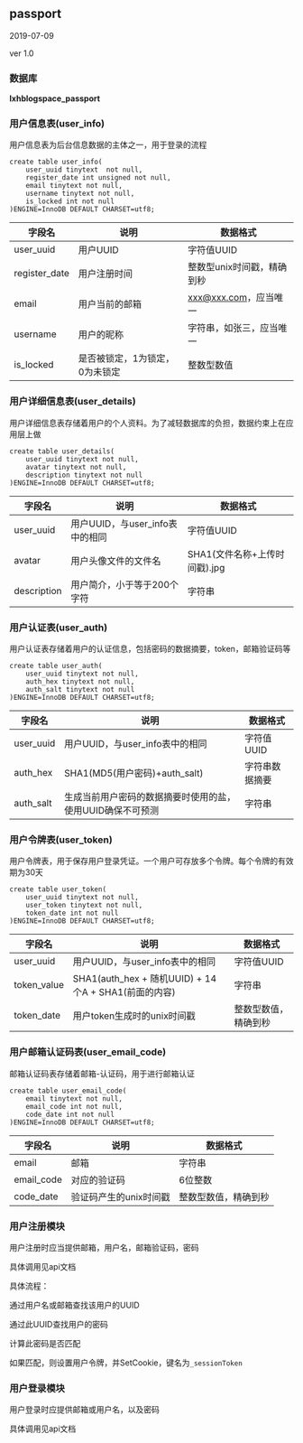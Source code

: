 ## passport

2019-07-09

ver 1.0

### 数据库

**lxhblogspace_passport**

### 用户信息表(user_info)

用户信息表为后台信息数据的主体之一，用于登录的流程

```mysql
create table user_info(
    user_uuid tinytext  not null,
    register_date int unsigned not null,
    email tinytext not null,
    username tinytext not null,
    is_locked int not null
)ENGINE=InnoDB DEFAULT CHARSET=utf8;
```

| 字段名        | 说明                           | 数据格式                   |
| ------------- | ------------------------------ | -------------------------- |
| user_uuid | 用户UUID                 | 字符值UUID                 |
| register_date | 用户注册时间                   | 整数型unix时间戳，精确到秒 |
| email    | 用户当前的邮箱                | xxx@xxx.com，应当唯一         |
| username | 用户的昵称                    | 字符串，如张三，应当唯一      |
| is_locked     | 是否被锁定，1为锁定，0为未锁定 | 整数型数值                 |

### 用户详细信息表(user_details)

用户详细信息表存储着用户的个人资料。为了减轻数据库的负担，数据约束上在应用层上做

```mysql
create table user_details(
	user_uuid tinytext not null,
    avatar tinytext not null,
    description tinytext not null
)ENGINE=InnoDB DEFAULT CHARSET=utf8;
```

| 字段名      | 说明                            | 数据格式                      |
| ----------- | ------------------------------- | ----------------------------- |
| user_uuid   | 用户UUID，与user_info表中的相同 | 字符值UUID                    |
| avatar      | 用户头像文件的文件名            | SHA1(文件名称+上传时间戳).jpg |
| description | 用户简介，小于等于200个字符     | 字符串                        |


### 用户认证表(user_auth)

用户认证表存储着用户的认证信息，包括密码的数据摘要，token，邮箱验证码等

```mysql
create table user_auth(
	user_uuid tinytext not null,
    auth_hex tinytext not null,
    auth_salt tinytext not null
)ENGINE=InnoDB DEFAULT CHARSET=utf8;
```

| 字段名    | 说明                                                       | 数据格式       |
| --------- | ---------------------------------------------------------- | -------------- |
| user_uuid | 用户UUID，与user_info表中的相同                            | 字符值UUID     |
| auth_hex  | SHA1(MD5(用户密码)+auth_salt)                              | 字符串数据摘要 |
| auth_salt | 生成当前用户密码的数据摘要时使用的盐，使用UUID确保不可预测 | 字符串         |

### 用户令牌表(user_token)

用户令牌表，用于保存用户登录凭证。一个用户可存放多个令牌。每个令牌的有效期为30天

```mysql
create table user_token(
    user_uuid tinytext not null,
    user_token tinytext not null,
    token_date int not null
)ENGINE=InnoDB DEFAULT CHARSET=utf8;
```

| 字段名 | 说明 | 数据格式 |
| ---- | ---- | ---- |
| user_uuid  | 用户UUID，与user_info表中的相同                            | 字符值UUID           |
| token_value | SHA1(auth_hex + 随机UUID) + 14个A + SHA1(前面的内容)       | 字符串               |
| token_date | 用户token生成时的unix时间戳                                | 整数型数值，精确到秒 |



### 用户邮箱认证码表(user_email_code)

邮箱认证码表存储着邮箱-认证码，用于进行邮箱认证

```mysql
create table user_email_code(
    email tinytext not null,
    email_code int not null,
    code_date int not null
)ENGINE=InnoDB DEFAULT CHARSET=utf8;
```

| 字段名     | 说明                   | 数据格式             |
| ---------- | ---------------------- | -------------------- |
| email      | 邮箱                   | 字符串               |
| email_code | 对应的验证码           | 6位整数              |
| code_date  | 验证码产生的unix时间戳 | 整数型数值，精确到秒 |

### 用户注册模块

用户注册时应当提供邮箱，用户名，邮箱验证码，密码

具体调用见api文档

具体流程：

通过用户名或邮箱查找该用户的UUID

通过此UUID查找用户的密码

计算此密码是否匹配

如果匹配，则设置用户令牌，并SetCookie，键名为`_sessionToken`

### 用户登录模块

用户登录时应提供邮箱或用户名，以及密码

具体调用见api文档

